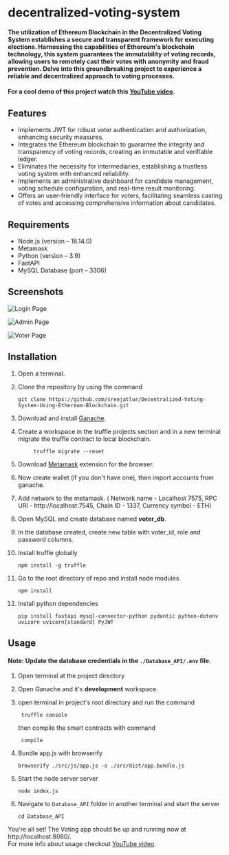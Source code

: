 # decentralized-voting-system

#### The utilization of Ethereum Blockchain in the Decentralized Voting System establishes a secure and transparent framework for executing elections. Harnessing the capabilities of Ethereum's blockchain technology, this system guarantees the immutability of voting records, allowing users to remotely cast their votes with anonymity and fraud prevention. Delve into this groundbreaking project to experience a reliable and decentralized approach to voting processes.

#### For a cool demo of this project watch this [YouTube video](https://www.youtube.com/watch?v=6s_BY-M3IGY&ab_channel=ManideepMeda).

## Features

- Implements JWT for robust voter authentication and authorization, enhancing security measures.
- Integrates the Ethereum blockchain to guarantee the integrity and transparency of voting records, creating an immutable and verifiable ledger.
- Eliminates the necessity for intermediaries, establishing a trustless voting system with enhanced reliability.
- Implements an administrative dashboard for candidate management, voting schedule configuration, and real-time result monitoring.
- Offers an user-friendly interface for voters, facilitating seamless casting of votes and accessing comprehensive information about candidates.

## Requirements

- Node.js (version – 18.14.0)
- Metamask
- Python (version – 3.9)
- FastAPI
- MySQL Database (port – 3306)

## Screenshots

![Login Page](https://github.com/sreejaatlur/Decentralized-Voting-System-Using-Ethereum-Blockchain/blob/main/public/login%20ss.png)

![Admin Page](https://github.com/sreejaatlur/Decentralized-Voting-System-Using-Ethereum-Blockchain/blob/main/public/admin%20ss.png)

![Voter Page](https://github.com/sreejaatlur/Decentralized-Voting-System-Using-Ethereum-Blockchain/blob/main/public/index%20ss.png)

## Installation

1.  Open a terminal.

2.  Clone the repository by using the command

        git clone https://github.com/sreejatlur/Decentralized-Voting-System-Using-Ethereum-Blockchain.git

3.  Download and install [Ganache](https://trufflesuite.com/ganache/).

4.  Create a workspace in the truffle projects section and in a new terminal migrate the truffle contract to local blockchain.

             truffle migrate --reset

6.  Download [Metamask](https://metamask.io/download/) extension for the browser.

7.  Now create wallet (if you don't have one), then import accounts from ganache.

8.  Add network to the metamask. ( Network name - Localhost 7575, RPC URl - http://localhost:7545, Chain ID - 1337, Currency symbol - ETH)

9.  Open MySQL and create database named <b>voter_db</b>.

10.  In the database created, create new table with voter_id, role and password columns.

11. Install truffle globally

        npm install -g truffle

12. Go to the root directory of repo and install node modules

        npm install

13. Install python dependencies

        pip install fastapi mysql-connector-python pydantic python-dotenv uvicorn uvicorn[standard] PyJWT

## Usage

#### Note: Update the database credentials in the `./Database_API/.env` file.

1.  Open terminal at the project directory

2.  Open Ganache and it's <b>development</b> workspace.

3.  open terminal in project's root directory and run the command

         truffle console

    then compile the smart contracts with command

         compile

4.  Bundle app.js with browserify

        browserify ./src/js/app.js -o ./src/dist/app.bundle.js

5.  Start the node server server

        node index.js

6.  Navigate to `Database_API` folder in another terminal and start the server

        cd Database_API

You're all set! The Voting app should be up and running now at http://localhost:8080/.<br>
For more info about usage checkout [YouTube video](https://www.youtube.com/watch?v=6s_BY-M3IGY&ab_channel=ManideepMeda).
